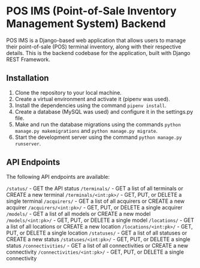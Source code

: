 # POS IMS (Point-of-Sale Inventory Management System) Backend

POS IMS is a Django-based web application that allows users to manage their point-of-sale (POS) terminal inventory, along with their respective details. This is the backend codebase for the application, built with Django REST Framework.

## Installation

1. Clone the repository to your local machine.
2. Create a virtual environment and activate it (pipenv was used).
3. Install the dependencies using the command `pipenv install`.
4. Create a database (MySQL was used) and configure it in the settings.py file.
5. Make and run the database migrations using the commands `python manage.py makemigrations` and `python manage.py migrate`.
6. Start the development server using the command `python manage.py runserver`.

## API Endpoints

The following API endpoints are available:

`/status/` - GET the API status
`/terminals/` - GET a list of all terminals or CREATE a new terminal
`/terminals/<int:pk>/` - GET, PUT, or DELETE a single terminal
`/acquirers/` - GET a list of all acquirers or CREATE a new acquirer
`/acquirers/<int:pk>/` - GET, PUT, or DELETE a single acquirer
`/models/` - GET a list of all models or CREATE a new model
`/models/<int:pk>/` - GET, PUT, or DELETE a single model
`/locations/` - GET a list of all locations or CREATE a new location
`/locations/<int:pk>/` - GET, PUT, or DELETE a single location
`/statuses/` - GET a list of all statuses or CREATE a new status
`/statuses/<int:pk>/` - GET, PUT, or DELETE a single status
`/connectivities/` - GET a list of all connectivities or CREATE a new connectivity
`/connectivities/<int:pk>/` - GET, PUT, or DELETE a single connectivity
